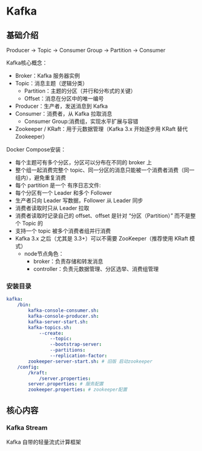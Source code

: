 # Kafka


## 基础介绍

Producer -> Topic      -> Consumer Group
         -> Partition  -> Consumer
                              

Kafka核心概念：
- Broker：Kafka 服务器实例
- Topic：消息主题（逻辑分类）
    - Partition：主题的分区（并行和分布式的关键）
    - Offset：消息在分区中的唯一编号
- Producer：生产者，发送消息到 Kafka
- Consumer：消费者，从 Kafka 拉取消息
    - Consumer Group:消费组，实现水平扩展与容错
- Zookeeper / KRaft：用于元数据管理（Kafka 3.x 开始逐步用 KRaft 替代 Zookeeper）


Docker Compose安装：




- 每个主题可有多个分区，分区可以分布在不同的 broker 上
- 整个组一起消费完整个 topic、同一分区的消息只能被一个消费者消费（同一组内），避免重复消费
- 每个 partition 是一个 有序日志文件:
- 每个分区有一个 Leader 和多个 Follower
- 生产者只向 Leader 写数据，Follower 从 Leader 同步
- 消费者读取时只从 Leader 拉取
- 消费者读取时记录自己的 offset、offset 是针对 “分区（Partition）” 而不是整个 Topic 的
- 支持一个 topic 被多个消费者组并行消费
- Kafka 3.x 之后（尤其是 3.3+）可以不需要 ZooKeeper（推荐使用 KRaft 模式）
    - node节点角色：
        - broker：负责存储和转发消息
        - controller：负责元数据管理、分区选举、消费组管理


### 安装目录
```yaml
kafka:
    /bin:
        kafka-console-consumer.sh:
        kafka-console-producer.sh:
        kafka-server-start.sh:
        kafka-topics.sh:
            --create:
                --topic:
                --bootstrap-server:
                --partitions:
                --replication-factor:
        zookeeper-server-start.sh: # 旧版 启动zookeeper
    /config:
        /kraft:
            /server.properties:
        server.properties: # 服务配置
        zookeeper.properties: # zookeeper配置
```





## 核心内容





### Kafka Stream

Kafka 自带的轻量流式计算框架